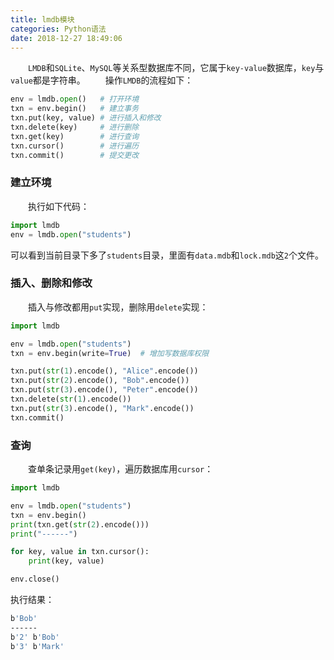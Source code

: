 ```yaml
---
title: lmdb模块
categories: Python语法
date: 2018-12-27 18:49:06
---
```

&emsp;&emsp;`LMDB`和`SQLite`、`MySQL`等关系型数据库不同，它属于`key-value`数据库，`key`与`value`都是字符串。<!--more-->
&emsp;&emsp;操作`LMDB`的流程如下：

``` python
env = lmdb.open()   # 打开环境
txn = env.begin()   # 建立事务
txn.put(key, value) # 进行插入和修改
txn.delete(key)     # 进行删除
txn.get(key)        # 进行查询
txn.cursor()        # 进行遍历
txn.commit()        # 提交更改
```

### 建立环境

&emsp;&emsp;执行如下代码：

``` python
import lmdb
env = lmdb.open("students")
```

可以看到当前目录下多了`students`目录，里面有`data.mdb`和`lock.mdb`这`2`个文件。

### 插入、删除和修改

&emsp;&emsp;插入与修改都用`put`实现，删除用`delete`实现：

``` python
import lmdb

env = lmdb.open("students")
txn = env.begin(write=True)  # 增加写数据库权限

txn.put(str(1).encode(), "Alice".encode())
txn.put(str(2).encode(), "Bob".encode())
txn.put(str(3).encode(), "Peter".encode())
txn.delete(str(1).encode())
txn.put(str(3).encode(), "Mark".encode())
txn.commit()
```

### 查询

&emsp;&emsp;查单条记录用`get(key)`，遍历数据库用`cursor`：

``` python
import lmdb

env = lmdb.open("students")
txn = env.begin()
print(txn.get(str(2).encode()))
print("------")

for key, value in txn.cursor():
    print(key, value)

env.close()
```

执行结果：

``` bash
b'Bob'
------
b'2' b'Bob'
b'3' b'Mark'
```